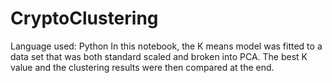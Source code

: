 # CryptoClustering
Language used: Python
In this notebook, the K means model was fitted to a data set that was both standard scaled and broken into PCA. The best K value and the clustering results were then compared at the end.
